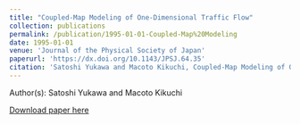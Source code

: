 ```yaml
---
title: "Coupled-Map Modeling of One-Dimensional Traffic Flow"
collection: publications
permalink: /publication/1995-01-01-Coupled-Map%20Modeling
date: 1995-01-01
venue: 'Journal of the Physical Society of Japan'
paperurl: 'https://dx.doi.org/10.1143/JPSJ.64.35'
citation: 'Satoshi Yukawa and Macoto Kikuchi, Coupled-Map Modeling of One-Dimensional Traffic Flow, Journal of the Physical Society of Japan, <b>64</b>, 35-38, (1995)'
---
```


Author(s): Satoshi Yukawa and Macoto Kikuchi


<a href='https://dx.doi.org/10.1143/JPSJ.64.35'>Download paper here</a>
